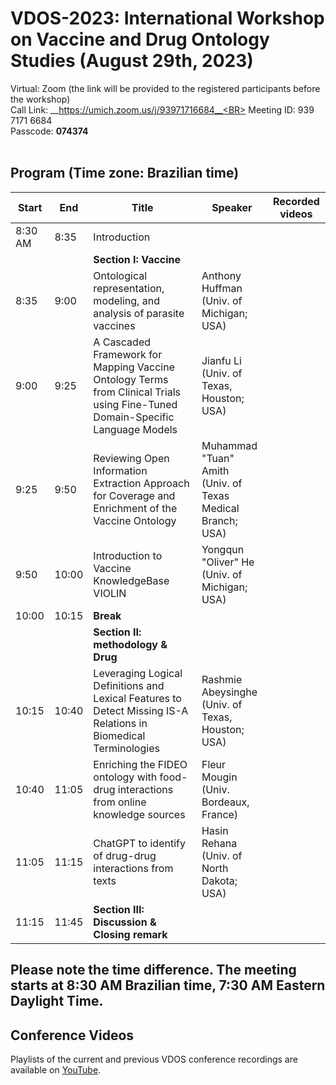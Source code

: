 # VDOS-2023: International Workshop on Vaccine and Drug Ontology Studies (August 29th, 2023)
Virtual: Zoom (the link will be provided to the registered participants before the workshop)<BR>
Call Link: __https://umich.zoom.us/j/93971716684__<BR>
Meeting ID: 939 7171 6684<BR>
Passcode: __074374__<BR><BR>

## Program (Time zone: Brazilian time)

| Start   | End   | Title                                                                                                 | Speaker                                                                                         | Recorded videos |
|---------|-------|-------------------------------------------------------------------------------------------------------|-------------------------------------------------------------------------------------------------|-----------------|
| 8:30 AM | 8:35  | Introduction                                                                                          |                                                                                                 |                 |
|         |       | **Section I: Vaccine**                                                                                |                                                                                                 |                 |
| 8:35    | 9:00  | Ontological representation, modeling, and analysis of parasite vaccines                                | Anthony Huffman<br>(Univ. of Michigan; USA)                                                     |                 |
| 9:00    | 9:25  | A Cascaded Framework for Mapping Vaccine Ontology Terms from Clinical Trials using Fine-Tuned Domain-Specific Language Models | Jianfu Li<br>(Univ. of Texas, Houston; USA)                                                     |                 |
| 9:25    | 9:50  | Reviewing Open Information Extraction Approach for Coverage and Enrichment of the Vaccine Ontology    | Muhammad "Tuan" Amith<br>(Univ. of Texas Medical Branch; USA)                                  |                 |
| 9:50    | 10:00  | Introduction to Vaccine KnowledgeBase VIOLIN    | Yongqun "Oliver" He<br>(Univ. of Michigan; USA)                                  |                 |
| 10:00   | 10:15 | **Break**                                                                                                |                                                                                                 |                 |
|         |       | **Section II: methodology & Drug**                                                                           |                                                                                                 |                 |
| 10:15    | 10:40 | Leveraging Logical Definitions and Lexical Features to Detect Missing IS-A Relations in Biomedical Terminologies | Rashmie Abeysinghe<br>(Univ. of Texas, Houston; USA)                                            |                 |
| 10:40   | 11:05 | Enriching the FIDEO ontology with food-drug interactions from online knowledge sources               | Fleur Mougin<br>(Univ. Bordeaux, France)                                                    |                 |
| 11:05   | 11:15 | ChatGPT to identify of drug-drug interactions from texts                                             | Hasin Rehana<br>(Univ. of North Dakota; USA)                                                    |                 |
| 11:15   | 11:45 | **Section III: Discussion & Closing remark**                                                           |                                                                                                 |                 |

## Please note the time difference. The meeting starts at 8:30 AM Brazilian time, 7:30 AM Eastern Daylight Time.

## Conference Videos

Playlists of the current and previous VDOS conference recordings are available on [YouTube](https://www.youtube.com/channel/UCUT0MwXxAFnekhsSJVmHTJw/playlists).  
